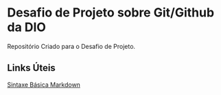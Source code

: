 # Desafio de Projeto sobre Git/Github da DIO
Repositório Criado para o Desafio de Projeto.

## Links Úteis
[Sintaxe Básica Markdown](https://www.markdownguide.org/basic-syntax/)
